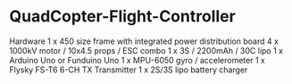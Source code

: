 # QuadCopter-Flight-Controller
Hardware
 1 x 450 size frame with integrated power distribution board
 4 x 1000kV motor / 10x4.5 props / ESC combo
 1 x 3S / 2200mAh / 30C lipo
 1 x Arduino Uno or Funduino Uno
 1 x MPU-6050 gyro / accelerometer
 1 x Flysky FS-T6 6-CH TX Transmitter
 1 x 2S/3S lipo battery charger
